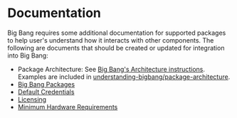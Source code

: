 # Documentation

Big Bang requires some additional documentation for supported packages to help user's understand how it interacts with other components.  The following are documents that should be created or updated for integration into Big Bang:

- Package Architecture: See [Big Bang's Architecture instructions](../../understanding-bigbang/package-architecture/ref-package.md). Examples are included in [understanding-bigbang/package-architecture](../../understanding-bigbang/package-architecture).
- [Big Bang Packages](../../packages.md)
- [Default Credentials](../../guides/using-bigbang/default-credentials.md)
- [Licensing](../../understanding-bigbang/licensing-model.md)
- [Minimum Hardware Requirements](../../prerequisites/minimum-hardware-requirements.md)
